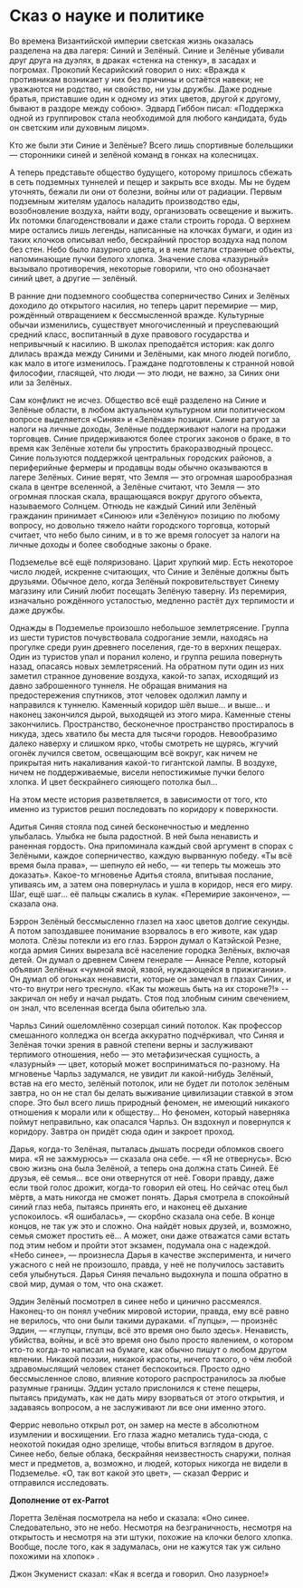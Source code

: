 # Сказ о науке и политике
Во времена Византийской империи светская жизнь оказалась разделена на два лагеря: Синий и Зелёный. Синие и Зелёные убивали друг друга на дуэлях, в драках «стенка на стенку», в засадах и погромах. Прокопий Кесарийский говорил о них: «Вражда к противникам возникает у них без причины и остаётся навеки; не уважаются ни родство, ни свойство, ни узы дружбы. Даже родные братья, приставшие один к одному из этих цветов, другой к другому, бывают в раздоре между собою». Эдвард Гиббон писал: «Поддержка одной из группировок стала необходимой для любого кандидата, будь он светским или духовным лицом». 

Кто же были эти Синие и Зелёные? Всего лишь спортивные болельщики — сторонники синей и зелёной команд в гонках на колесницах. 

А теперь представьте общество будущего, которому пришлось сбежать в сеть подземных туннелей и пещер и закрыть все входы. Мы не будем уточнять, бежали ли они от болезни, войны или от радиации. Первым подземным жителям удалось наладить производство еды, возобновление воздуха, найти воду, организовать освещение и выжить. Их потомки благоденствовали и даже стали строить города. О верхнем мире остались лишь легенды, написанные на клочках бумаги, и один из таких клочков описывал небо, бескрайний простор воздуха над полом без стен. Небо было лазурного цвета, и в нем летали странные объекты, напоминающие пучки белого хлопка. Значение слова «лазурный» вызывало противоречия, некоторые говорили, что оно обозначает синий цвет, а другие — зелёный. 

В ранние дни подземного сообщества соперничество Синих и Зелёных доходило до открытого насилия, но теперь царит перемирие — мир, рождённый отвращением к бессмысленной вражде. Культурные обычаи изменились, существует многочисленный и преуспевающий средний класс, воспитанный в духе правового государства и непривычный к насилию. В школах преподаётся история: как долго длилась вражда между Синими и Зелёными, как много людей погибло, как мало в итоге изменилось. Граждане подготовлены к странной новой философии, гласящей, что люди — это люди, не важно, за Синих они или за Зелёных. 

Сам конфликт не исчез. Общество всё ещё разделено на Синие и Зелёные области, в любом актуальном культурном или политическом вопросе выделяется «Синяя» и «Зелёная» позиции. Синие ратуют за налоги на личные доходы, Зелёные поддерживают налоги на продажи торговцев. Синие придерживаются более строгих законов о браке, в то время как Зелёные хотели бы упростить бракоразводный процесс. Синие пользуются поддержкой центральных городских районов, а периферийные фермеры и продавцы воды обычно оказываются в лагере Зелёных. Синие верят, что Земля — это огромная шарообразная скала в центре вселенной, а Зелёные считают, что Земля — это огромная плоская скала, вращающаяся вокруг другого объекта, называемого Солнцем. Отнюдь не каждый Синий или Зелёный гражданин принимает «Синюю» или «Зелёную» позицию по любому вопросу, но довольно тяжело найти городского торговца, который считает, что небо было синим, и в то же время голосует за налоги на личные доходы и более свободные законы о браке. 

Подземелье всё ещё поляризовано. Царит хрупкий мир. Есть некоторое число людей, искренне считающих, что Синие и Зелёные должны быть друзьями. Обычное дело, когда Зелёный покровительствует Синему магазину или Синий любит посещать Зелёную таверну. Из перемирия, изначально рождённого усталостью, медленно растёт дух терпимости и даже дружбы. 

Однажды в Подземелье произошло небольшое землетрясение. Группа из шести туристов почувствовала содрогание земли, находясь на прогулке среди руин древнего поселения, где-то в верхних пещерах. Один из туристов упал и поранил колено, и группа решила повернуть назад, опасаясь новых землетрясений. На обратном пути один из них заметил странное дуновение воздуха, какой-то запах, исходящий из давно заброшенного туннеля. Не обращая внимания на предостережения спутников, этот человек одолжил лампу и направился к туннелю. Каменный коридор шёл выше... и выше... и наконец закончился дырой, выходящей из этого мира. Каменные стены закончились. Пространство, бесконечное пространство простиралось в никуда, здесь хватило бы места для тысячи городов. Невообразимо далеко наверху и слишком ярко, чтобы смотреть не щурясь, жгучий огонёк лучился светом, освещающим всё вокруг, как ничем не прикрытая нить накаливания какой-то гигантской лампы. В воздухе, ничем не поддерживаемые, висели непостижимые пучки белого хлопка. И цвет бескрайнего сияющего потолка был... 

На этом месте история разветвляется, в зависимости от того, кто именно из туристов решил последовать по коридору к поверхности. 

Адитья Синяя стояла под синей бесконечностью и медленно улыбалась. Улыбка не была радостной. В ней была ненависть и раненная гордость. Она припоминала каждый свой аргумент в спорах с Зелёными, каждое соперничество, каждую вырванную победу. «Ты всё время была права», — шепнуло ей небо, — «и теперь ты можешь это доказать». Какое-то мгновенье Адитья стояла, впитывая послание, упиваясь им, а затем она повернулась и ушла в коридор, неся его миру. Шаг, ещё шаг... её пальцы сжались в кулак. «Перемирие закончено», — сказала она. 

Бэррон Зелёный бессмысленно глазел на хаос цветов долгие секунды. А потом запоздавшее понимание взорвалось в его животе, как удар молота. Слёзы потекли из его глаз. Бэррон думал о Катэйской Резне, когда армия Синих вырезала всё население городка Зелёных, включая детей. Он думал о древнем Синем генерале — Аннасе Релле, который объявил Зелёных «чумной ямой, язвой, нуждающейся в прижигании». Он думал об огоньках ненависти, которые он замечал в глазах Синих, и что-то внутри него треснуло. «Как ты можешь быть на их стороне?!» -- закричал он небу и начал рыдать. Стоя под злобным синим свечением, он знал, что вселенная всегда была обителью зла. 

Чарльз Синий ошеломлённо созерцал синий потолок. Как профессор смешанного колледжа он всегда аккуратно подчёркивал, что Синяя и Зелёная точки зрения в равной степени верны и заслуживают терпимого отношения, небо — это метафизическая сущность, а «лазурный» — цвет, который может восприниматься по-разному. На мгновенье Чарльз задумался, не увидит ли какой-нибудь Зелёный, встав на его место, зелёный потолок, или не будет ли потолок зелёным завтра, но он не стал бы делать выживание цивилизации ставкой в этом споре. Это был всего лишь природный феномен, не имеющий никакого отношения к морали или к обществу... Но феномен, который наверняка поймут неправильно, как опасался Чарльз. Он вздохнул и повернулся к коридору. Завтра он придёт сюда один и закроет проход. 

Дарья, когда-то Зелёная, пыталась дышать посреди обломков своего мира. «Я не зажмурюсь» — сказала она себе. — «Я не отвернусь». Всю свою жизнь она была Зелёной, а теперь она должна стать Синей. Её друзья, её семья... все они отвернутся от неё. Говори правду, даже если твой голос дрожит, когда-то говорил ей отец. Но сейчас отец был мёртв, а мать никогда не сможет понять. Дарья смотрела в спокойный синий глаз неба, пытаясь принять его, и наконец её дыхание успокоилось. «Я ошибалась», — скорбно сказала она себе. В конце концов, не так уж это и сложно. Она найдёт новых друзей, и, возможно, семья сможет простить её... А может, они даже отважатся сами встать под этим небом и пройти этот экзамен, подумала она с надеждой. «Небо синее», — произнесла Дарья в качестве эксперимента, и ничего ужасного с ней не произошло, правда, у неё не получилось заставить себя улыбнуться. Дарья Синяя печально выдохнула и пошла обратно в свой мир, думая о том, что она скажет. 

Эддин Зелёный посмотрел в синее небо и цинично рассмеялся. Наконец-то он понял учебник мировой истории, правда, ему всё равно не верилось, что они были такими дураками. «Глупцы», — произнёс Эддин, — «глупцы, глупцы, всё это время оно было здесь». Ненависть, убийства, войны, и всё это время оно было просто явлением, о котором кто-то когда-то написал на бумаге, как обычно пишут о любом другом явлении. Никакой поэзии, никакой красоты, ничего такого, о чём любой здравомыслящий человек станет беспокоиться. Просто одно бессмысленное слово, влияние которого распространилось за любые разумные границы. Эддин устало прислонился к стене пещеры, пытаясь придумать, как не дать миру взорваться от этого открытия, и задаваясь вопросом, а не заслуживают ли все они именно этого. 

Феррис невольно открыл рот, он замер на месте в абсолютном изумлении и восхищении. Его глаза жадно метались туда-сюда, с неохотой покидая одно зрелище, чтобы впиться взглядом в другое. Синее небо, белые облака, бескрайняя неизвестность снаружи, полная мест и предметов, а, возможно, и людей, которых никогда не видели в Подземелье. «О, так вот какой это цвет», — сказал Феррис и отправился исследовать.   
  


**Дополнение от ex-Parrot** 

Лоретта Зелёная посмотрела на небо и сказала: «Оно синее. Следовательно, это не небо. Несмотря на безграничность, несмотря на открытость и несмотря на эти штуки, похожие на клочки белого хлопка. Вообще, после того, как я задумалась, они не кажутся так уж сильно похожими на хлопок» .

Джон Экуменист сказал: «Как я всегда и говорил. Оно лазурное!»